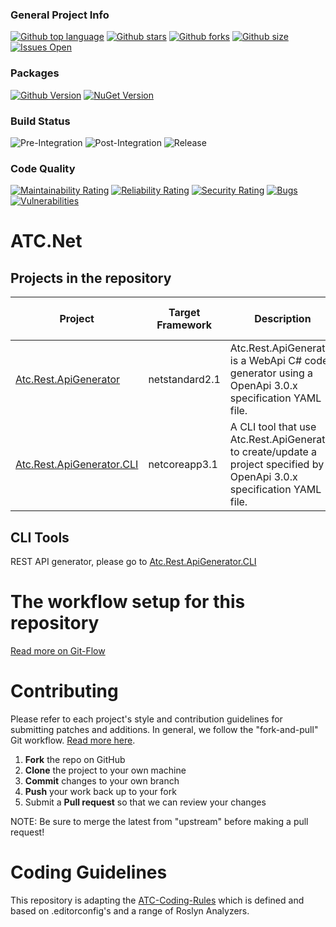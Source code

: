 ### General Project Info
[![Github top language](https://img.shields.io/github/languages/top/atc-net/atc-rest-api-generator)](https://github.com/atc-net/atc-rest-api-generator)
[![Github stars](https://img.shields.io/github/stars/atc-net/atc-rest-api-generator)](https://github.com/atc-net/atc-rest-api-generator)
[![Github forks](https://img.shields.io/github/forks/atc-net/atc-rest-api-generator)](https://github.com/atc-net/atc-rest-api-generator)
[![Github size](https://img.shields.io/github/repo-size/atc-net/atc-rest-api-generator)](https://github.com/atc-net/atc-rest-api-generator)
[![Issues Open](https://img.shields.io/github/issues/atc-net/atc-rest-api-generator.svg?logo=github)](https://github.com/atc-net/atc-rest-api-generator/issues)

### Packages
[![Github Version](https://img.shields.io/static/v1?logo=github&color=blue&label=github&message=latest)](https://github.com/orgs/atc-net/packages?repo_name=atc-rest-api-generator)
[![NuGet Version](https://img.shields.io/nuget/v/atc-api-gen.svg?logo=nuget)](https://www.nuget.org/profiles/atc-net)

### Build Status
![Pre-Integration](https://github.com/atc-net/atc-rest-api-generator/workflows/Pre-Integration/badge.svg)
![Post-Integration](https://github.com/atc-net/atc-rest-api-generator/workflows/Post-Integration/badge.svg)
![Release](https://github.com/atc-net/atc-rest-api-generator/workflows/Release/badge.svg)

### Code Quality
[![Maintainability Rating](https://sonarcloud.io/api/project_badges/measure?project=atc-rest-api-generator&metric=sqale_rating)](https://sonarcloud.io/dashboard?id=atc-rest-api-generator)
[![Reliability Rating](https://sonarcloud.io/api/project_badges/measure?project=atc-rest-api-generator&metric=reliability_rating)](https://sonarcloud.io/dashboard?id=atc-rest-api-generator)
[![Security Rating](https://sonarcloud.io/api/project_badges/measure?project=atc-rest-api-generator&metric=security_rating)](https://sonarcloud.io/dashboard?id=atc-rest-api-generator)
[![Bugs](https://sonarcloud.io/api/project_badges/measure?project=atc-rest-api-generator&metric=bugs)](https://sonarcloud.io/dashboard?id=atc-rest-api-generator)
[![Vulnerabilities](https://sonarcloud.io/api/project_badges/measure?project=atc-rest-api-generator&metric=vulnerabilities)](https://sonarcloud.io/dashboard?id=atc-rest-api-generator)

# ATC.Net

## Projects in the repository

|Project|Target Framework|Description|Docs|Nuget Download Link|
|---|---|---|---|---|
|[Atc.Rest.ApiGenerator](src/Atc.Rest.ApiGenerator)|netstandard2.1|Atc.Rest.ApiGenerator is a WebApi C# code generator using a OpenApi 3.0.x specification YAML file.|[References](docs/CodeDoc/Atc.Rest.ApiGenerator/Index.md)<br/>[References extended](docs/CodeDoc/Atc.Rest.ApiGenerator/IndexExtended.md)|[![Nuget](https://img.shields.io/nuget/dt/Atc.Rest.ApiGenerator?logo=nuget&style=flat-square)](https://www.nuget.org/packages/Atc.Rest.ApiGenerator)|
|[Atc.Rest.ApiGenerator.CLI](src/Atc.Rest.ApiGenerator.CLI)|netcoreapp3.1|A CLI tool that use Atc.Rest.ApiGenerator to create/update a project specified by a OpenApi 3.0.x specification YAML file.||[![Nuget](https://img.shields.io/nuget/dt/atc-api-gen?logo=nuget&style=flat-square)](https://www.nuget.org/packages/atc-api-gen)|

## CLI Tools

REST API generator, please go to [Atc.Rest.ApiGenerator.CLI](src/Atc.Rest.ApiGenerator.CLI)

# The workflow setup for this repository
[Read more on Git-Flow](docs/GitFlow.md)

# Contributing

Please refer to each project's style and contribution guidelines for submitting patches and additions. In general, we follow the "fork-and-pull" Git workflow. [Read more here](https://gist.github.com/Chaser324/ce0505fbed06b947d962).

 1. **Fork** the repo on GitHub
 2. **Clone** the project to your own machine
 3. **Commit** changes to your own branch
 4. **Push** your work back up to your fork
 5. Submit a **Pull request** so that we can review your changes

NOTE: Be sure to merge the latest from "upstream" before making a pull request!

# Coding Guidelines

This repository is adapting the [ATC-Coding-Rules](https://github.com/atc-net/atc-coding-rules) which is defined and based on .editorconfig's and a range of Roslyn Analyzers.
